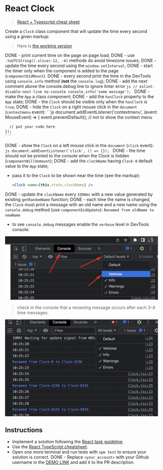 # React Clock

> [React + Typescript cheat sheet](https://mate-academy.github.io/fe-program/js/extra/react-typescript)

Create a `Clock` class component that will update the time every second using a given markup:

> Here is [the working version](https://mate-academy.github.io/react_clock)

DONE - print current time on the page on page load;
DONE  - use `.toUTCString().slice(-12, -4)` methods do avoid timezone issues;
DONE - update the time every second using the `window.setInterval`;
DONE - start the timer only when the component is added to the page (`componentDidMount`).
DONE - every second print the time in the DevTools using `console.info` method (**not** the `console.log`);
DONE - add the next comment above the console.debug line to ignore linter error
    ```js
    // eslint-disable-next-line no-console
    console.info('some message');
    ```
DONE - make the `App` a class component;
DONE - add the `hasClock` property to the `App` state;
DONE - the `Clock` should be visible only when the `hasClock` is `true`;
DONE - hide the `Clock` on a right mouse click in the `document` (`contextmenu` event):
    ```js
    document.addEventListener('contextmenu', (event: MouseEvent) => {
      event.preventDefault(); // not to show the context menu

      // put your code here
    });
    ```
DONE - show the `Clock` on a left mouse click in the `document` (`click` event):
    ```js
    document.addEventListener('click', () => {});
    ```
DONE - the time should not be printed to the console when the Clock is hidden (`componentWillUnmount`);
DONE - add the `clockName` having `Clock-0` default value to the `App` state;
- pass it to the `Clock` to be shown near the time (see the markup):
    ```jsx
    <Clock name={this.state.clockName} />
    ```
DONE - update the `clockName` every `3300ms` with a new value generated by existing `getRandomName` function;
DONE - each time the name is changed, the `Clock` must print a message with an old name and a new name using the `console.debug` method (use `componentDidUpdate`):
    ```
    Renamed from oldName to newName
    ```
- to see `console.debug` messages enable the `verbose` level in DevTools console:

![How to enable verbose level](./readme-files/enable-verbose-level.png)

> check in the console that a renaming message occurs after each 3-4 time messages.

![Expected console output](./readme-files/expected-console-output.png)

## Instructions

- Implement a solution following the [React task guideline](https://github.com/mate-academy/react_task-guideline#react-tasks-guideline).
- Use the [React TypeScript cheatsheet](https://mate-academy.github.io/fe-program/js/extra/react-typescript).
- Open one more terminal and run tests with `npm test` to ensure your solution is correct.
DONE - Replace `<your_account>` with your Github username in the [DEMO LINK](https://Manankin.github.io/react_clock/) and add it to the PR description.
